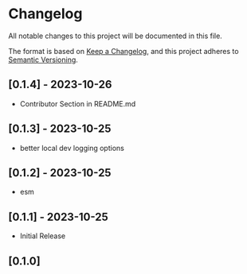# Changelog

All notable changes to this project will be documented in this file.

The format is based on [Keep a Changelog](https://keepachangelog.com/en/1.0.0/),
and this project adheres to [Semantic Versioning](https://semver.org/spec/v2.0.0.html).

## [0.1.4] - 2023-10-26

- Contributor Section in README.md
  
## [0.1.3] - 2023-10-25

- better local dev logging options

## [0.1.2] - 2023-10-25

- esm
  
## [0.1.1] - 2023-10-25

- Initial Release

## [0.1.0]
